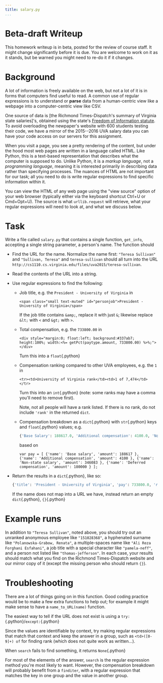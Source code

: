 ```yaml
---
title: salary.py
...
```


# Beta-draft Writeup

This homework writeup is in beta, posted for the review of course staff.
It might change significantly before it is due.
You are welcome to work on it as it stands, but be warned you might need to re-do it if it changes.

# Background

A lot of information is freely available on the web, but not a lot of it is in forms that computers find useful to read.
A common use of regular expressions is to understand or **parse** data from a human-centric view like a webpage into a computer-centric view like CSV.

One source of data is [the Richmond Times-Dispatch's summary of Virginia state salaries]'s, obtained using the state's [Freedom of Information statute](http://foiacouncil.dls.virginia.gov/).
To avoid overloading the newpaper's website with 600 students testing their code, we have a mirror of the 2015--2016 UVA salary data you can have your code access on our servers for this assignment.

When you visit a page, you see a pretty rendering of the content, but under the hood most web pages are written in a language called HTML.
Like Python, this is a text-based representation that describes what the computer is supposed to do.
Unlike Python, it is a *markup language*, not a *programming language*, meaning it is interested primarily in describing data rather than specifying processes.
The nuances of HTML are not important for our task; all you need to do is write regular expressions to find specific information within it.

You can view the HTML of any web page using the "view source" option of your web browser (typically either via the keyboard shortcut Ctrl+U or Cmd+Opt+U).
The source is what `urllib.request` will retrieve, what your regular expressions will need to look at, and what we discuss below.

# Task

Write a file called `salary.py` that contains a single function, `get_info`, accepting a single string parameter, a person's name.  The function should

-   Find the URL for the name.
    Normalize the name first: `"Teresa Sullivan"` and `"Sullivan, Teresa"` and `teresa-sullivan` should all turn into the URL `http://cs1110.cs.virginia.edu/files/uva2015/teresa-sullivan`.

-   Read the contents of the URL into a string.

-   Use regular expressions to find the following:
    
    -   Job title, e.g. the `President - University of Virginia` in
    
            <span class="small text-muted" id="personjob">President - University of Virginia</span>
        
        If the job title contains `&amp;`, replace it with just `&`; likewise replace `&lt;` with `<` and `&gt;` with `>`.
    
    -   Total compensation, e.g. the `733800.00` in
    
            <div style="margin:0; float:left; background:#337ab7; height:100%; width:<%= getPct(paytype.amount, 733800.00) %>%;"></div>
        
        Turn this into a `float`{.python}
    
    -   Compensation ranking compared to other UVA employees, e.g. the `1` in 

            <tr><td>University of Virginia rank</td><td>1 of 7,474</td></tr>

        Turn this into an `int`{.python} (note: some ranks may have a comma you'll need to remove first).
        
        Note, not all people will have a rank listed.  If there is no rank, do not include `'rank'` in the returned `dict`.
    
    -   Compensation breakdown as a `dict`{.python} with `str`{.python} keys and `float`{.python} values;
        e.g. 
        
        ````python
        {'Base Salary': 188617.0, 'Additional compensation': 4100.0, 'Non-state salary': 346083.0, 'Deferred compensation', 180000.0}
        ````
        
        based on
    
            var pay = [ {'name': 'Base salary', 'amount': 188617 }, {'name': 'Additional compensation', 'amount': 4100 }, {'name': 'Non-state salary', 'amount': 346083 }, {'name': 'Deferred compensation', 'amount': 180000 } ];
    
-   Return the results in a `dict`{.python}, like so:

    ````python
    {'title': 'President - University of Virginia', 'pay': 733800.0, 'rank': 1, 'breakdown': {'Base Salary': 188617.0, 'Additional compensation': 4100.0, 'Non-state salary': 346083.0, 'Deferred compensation', 180000.0}}
    ````
    
    If the name does not map into a URL we have, instead return an empty `dict`{.python}, `{}`{.python}

# Example runs

In addition to `"Teresa Sullivan"`, noted above,
you should try out an unranked anonymous employee like `"151028368"`,
a hyphenated surname like `"Polanowska-Grabow, Renata"`,
a multiple-spaces name like `"Ali Reza Forghani Esfahani"`,
a job title with a special character like `"pamela-neff"`,
and a person not listed like `"thomas-jefferson"`.
In each case, your results should match what you find on the Richmond Times-Dispatch website and our mirror copy of it (except the missing person who should return `{}`).


# Troubleshooting

There are a lot of things going on in this function.
Good coding practice would be to make a few extra functions to help out;
for example it might make sense to have a `name_to_URL(name)` function.

The easiest way to tell if the URL does not exist is using a `try:`{.python}/`except:`{.python}

Since the values are identifiable by context, try making regular expressions that match that context and keep the answer in a group, such as `<td>([0-9]+) of` for finding rank (which does not quite work as written...).

When `search` fails to find something, it returns `None`{.python}

For most of the elements of the answer, `search` is the regular expression method you're most likely to want.
However, the compensation breakdown will probably benefit from a `finditer`, with a regular expression that matches the key in one group and the value in another group.


